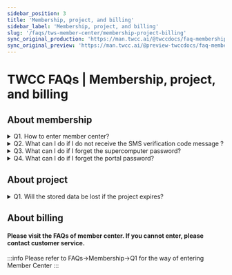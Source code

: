 ```yaml
---
sidebar_position: 3
title: 'Membership, project, and billing'
sidebar_label: 'Membership, project, and billing'
slug: '/faqs/tws-member-center/membership-project-billing'
sync_original_production: 'https://man.twcc.ai/@twccdocs/faq-membership-project-billing-zh' 
sync_original_preview: 'https://man.twcc.ai/@preview-twccdocs/faq-membership-project-billing-zh'
---
```


# TWCC FAQs | Membership, project, and billing

## About membership

<details>

<summary>  Q1. How to enter member center?</summary>

Please refer to [<ins>this document</ins>](/user-guides/tws-member-center/manage-member-accounts/access-tws-member-center.md) for more information about entering member center.

</details>

<details>

<summary>  Q2. What can I do if I do not receive the SMS verification code message ?</summary>

1. In order to verify your identity and phone number, you need to enter the verification code received via SMS message to complete the sign-up process. Please refer to [<ins>this document</ins>](https://man.twcc.ai/@twccdocs/doc-service-main-en/https%3A%2F%2Fman.twcc.ai%2F%40twccdocs%2Fhowo-service-receive-verif-phone-en) for detailed steps.
2. If the telecommunications company does not provide online services to disable “Reject Enterprise SMS”, please call the company and ask for changing assistance. The change will not be effective immediately. For the effective time, please contact the telecommunications company. 

</details>

<details>

<summary>  Q3. What can I do if I forget the supercomputer password?</summary>

Since we do not record the user's supercomputer password, please reset your password through the service website. Please refer to 
[<ins>this document</ins>](https://man.twcc.ai/@twccdocs/doc-service-main-en/https%3A%2F%2Fman.twcc.ai%2F%40twccdocs%2Fguide-service-hostname-pwd-otp-en#%E9%87%8D%E7%BD%AE%E4%B8%BB%E6%A9%9F%E5%AF%86%E7%A2%BC) for the detailed resetting steps.

</details>

<details>

<summary>  Q4. What can I do if I forget the portal password?</summary>

Please visit the service website, click "Login" then click "忘記密碼(Forget password)", please refer to [<ins>this document</ins>](https://man.twcc.ai/@twccdocs/doc-service-main-en/https%3A%2F%2Fman.twcc.ai%2F%40twccdocs%2Fguide-service-reset-portal-pwd-en) for the detailed steps.

</details>

<div style={{height:10+'px'}}></div>


## About project

<details>

<summary>  Q1. Will the stored data be lost if the project expires?</summary>

- Hyper File System (HFS) is a personal space, therefore, the project period does not affect the data.
- For data stored in the Cloud Object Storage (COS), Virtual Disk Service (VDS) and other compute resources, **please contact the customer service as soon as possible for the process after the project expires.**

</details>

<div style={{height:10+'px'}}></div>


## About billing

#### Please visit the FAQs of member center. If you cannot enter, please contact customer service.

:::info
Please refer to FAQs->Membership->Q1 for the way of entering Member Center
:::

<!-- <details>

<summary>  Q1. 提報科技部專題研究計畫時，如何編列國網中心電腦使用費經費？
</summary>
- 在使用者付費及科技部補助優惠的原則，請在「科技部專題研究計畫申請書」之
「八、耗材、物品、圖書及雜項費用」，「項目名稱」請填入
「國網中心電腦使用費」，以總價的方式估算，範例如下表：
<br/>
 | 項目名稱           | 說明   | 單位   | 數量 | 單價 | 金額 | 備註 |
|--------------------|--------|--------|------|------|------|------|
| 國網中心電腦使用費 |        | 式     | 1    | XXX  | XXX  |      |  
( 金額單位：新台幣元)
<i class="fa fa-paperclip fa-20" aria-hidden="true"></i> **附註：** 各項服務計價請參考[<ins>價目表</ins>](https://www.twcc.ai/doc?page=price&euqinu=true)。
</details>
<details>

<summary>  Q2. 開立發票時，品名該填什麼？
</summary>
- 本中心所開立發票的品名為【電腦帳號使用費】或【雲端儲存使用費】，若需開立其他品名，請務必於下訂後立即通知本中心 (iservice@twcc.ai) 辦理修改作業。
- 發票一經開立後，統一編號、抬頭以及收件相關資訊將無法再做更動，也無法指定開立日期，請務必於下訂時將資訊填寫正確。
</details>
<details>

<summary>  Q3. 如何取得需求報價單？
</summary>
- 若要需求報價單請款者，請自行點選【產生需求報價單】之功能下載列印。
![](https://cos.twcc.ai/SYS-MANUAL/uploads/upload_c0d6631c4497a8d1e8bb63aa888a838c.png)
- 若要正本需求報價單者，請於下單完成後通知本中心 (iservice@narlabs.org.tw)，屆時將連同發票寄送至貴單位。
</details>
<details>

<summary>  Q4. 下訂所需購買的額度後，可否先使用計算資源再付款？
</summary>
本中心收到訂單後會進入審核程序：
- 若貴單位屬學界、政府或法人單位：
  審核程序完成後即先開放使用計算資源，待收到發票後 1 個月內需完成付款。
  如選擇自行先匯款者，請於匯款後以郵件通知 (iservice@twcc.ai) 將匯款帳戶後五碼資訊或匯款收據，以俾本中心核銷款項。
- 若貴單位屬企業或個人：
  需先行匯款，並以郵件通知 (iservice@twcc.ai)
  匯款後五碼後才會完成審核程序並開放使用計算資源。
</details>
<details>

<summary>  Q5. 當「截止使用日期」已到期，仍有剩餘額度，是否可移轉至其他計畫使用？
</summary>
- 若您的計畫屬於科技部計畫：
    - 「截止使用日期」為科技部計畫執行期限結束日後三個月，若計畫經科技部同意延長執行期限者，請將展延同意書寄至 (iservice@twcc.ai)信箱，「截止使用日期」將以展延後的計畫執行期限結束日後三個月為限。
    - 研究計畫屬一年期性質 或 一次核給多年期：
        - 若已至「截止使用日期」，但尚有剩餘額度，不得轉移至其他計畫且本中心亦不予退費。(請參照科技部補助專題研究計畫經費處理原則)
    - 研究計畫屬多年期但為分年核定性質：
        - 科技部依年度逐年核給經費核定清單，計畫主持人須於每年計畫到期前， 提供下一年度的計畫經費核定清單影本至本中心 (iservice@narlabs.org.tw)，本中心確認後，將依下一年度的經費核定清單延長「截止使用日期」，且剩餘額度亦可延長使用。若已至「截止使用日期」，但尚有剩餘額度，不得轉移至其他計畫且本中心亦不予退費。(請參照科技部補助專題研究計畫經費處理原則)
- 若為其它非科技部計畫請洽客服人員：
    - E-mail：iservice@twcc.ai
    - 電話：03-5776085-442 呂小姐
</details>
<details>

<summary>  Q6. 購買額度訂購的流程？
</summary>
![](https://cos.twcc.ai/SYS-MANUAL/uploads/upload_d9b7c003e4127c23ad4185064ab79dbf.png)
</details>
<details>

<summary>  Q7. 如何進行錢包的管理？
</summary>
成員錢包管理方式之操作說明請參考[<ins>此文件<ins>](https://man.twcc.ai/@twccdocs/guide-service-manage-project-wallet-zh)。
</details>
<details>

<summary>  Q8. 如何查詢目前已使用及剩餘的額度？
</summary>
1. 請登入服務網，在 **「會員中心」**> **「計畫管理」** 項目下 **「我的計畫」** 查詢。
![](https://cos.twcc.ai/SYS-MANUAL/uploads/upload_7675039e162f257885adf48d5680b67b.png)
2. 本中心也會固定在每週五以電子郵件通知計畫之剩餘額度。
<i class="fa fa-paperclip fa-20" aria-hidden="true"></i> **附註：** 當前可用額度或子錢包為負值時，將無法提交計算工作，請計畫建立者或管理者線上購買額度或再分配額度給子錢包，請參考 Q7. 線上訂購的流程及 Q8. 如何進行錢包的管理。
</details>
<details>

<summary>  Q9. 如何計算額度用量？
</summary>
- 請登入服務網 > **「會員中心」** > **「計畫管理」** > **「我的計畫」** > 點選計畫> **「資源用量紀錄」**
![](https://cos.twcc.ai/SYS-MANUAL/uploads/upload_a7c3382ebe6c9d95539d39d43e34be70.png)
- 點開 **「詳細資訊」** 即可檢視每筆資源用量紀錄
- 以容器運算服務 c.super 型號之容器為例，使用 189 秒的額度用量計算方式如下：
`82 (NTD/小時, 未稅價)*1.05 (含稅) /3600 (換算為 NTD/秒) *189 (秒) ≒ 使用 4.5203 額度` 
![](https://cos.twcc.ai/SYS-MANUAL/uploads/upload_c70943b1f7d4898b6f73ac334a4f36f9.png)
<i class="fa fa-paperclip fa-20" aria-hidden="true"></i> **附註：** 各項服務計價 (未稅價)，請參考[<ins>計價說明</ins>](https://www.twcc.ai/doc?page=price&euqinu=true)
</details>
<details>

<summary>  Q10. 如何查詢計畫下成員的額度用量紀錄？
</summary>
請登入服務網，計畫主持人或管理員 (租戶管理員) 可在 **「會員中心」** >  **「我的計畫」**>  **「點選計畫」** > **「額度用量」** 中可查詢所有成員的用量紀錄。
</details>
<details>

<summary>  Q11. 如何查詢某個計算工作用量紀錄？
</summary>
請登入服務網，在 **「會員中心」**> **「我的計畫」**> 點選計畫 > **「資源用量紀錄」** 中查詢台灣杉二號 (命令列介面) 某個計算工作用量紀錄。
![](https://cos.twcc.ai/SYS-MANUAL/uploads/upload_06bc48818b4dcb1c40b61a2315042275.png)
</details> -->